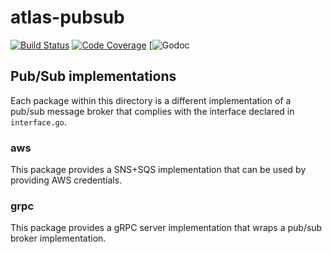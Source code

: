 # atlas-pubsub

[![Build Status](https://img.shields.io/travis/infobloxopen/atlas-pubsub/master.svg?label=build)](https://travis-ci.org/infobloxopen/atlas-pubsub)
[![Code Coverage](https://img.shields.io/codecov/c/github/infobloxopen/atlas-pubsub/master.svg)](https://codecov.io/github/infobloxopen/atlas-pubsub?branch=master)
[![Godoc](https://godoc.org/github.com/infobloxopen/atlas-pubsub)


## Pub/Sub implementations
Each package within this directory is a different implementation of a pub/sub message broker that complies with the interface declared in `interface.go`.

### aws
This package provides a SNS+SQS implementation that can be used by providing AWS credentials.

### grpc
This package provides a gRPC server implementation that wraps a pub/sub broker implementation.
